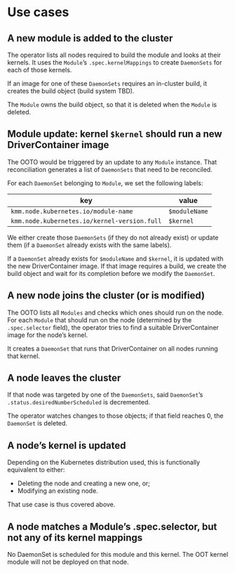 # Use cases

## A new module is added to the cluster

The operator lists all nodes required to build the module and looks at their kernels. It uses the `Module`’s `.spec.kernelMappings` to create `DaemonSets` for each of those kernels.

If an image for one of these `DaemonSets` requires an in-cluster build, it creates the build object (build system TBD).

The `Module` owns the build object, so that it is deleted when the `Module` is deleted.

## Module update: kernel `$kernel` should run a new DriverContainer image

The OOTO would be triggered by an update to any `Module` instance.
That reconciliation generates a list of `DaemonSets` that need to be reconciled.

For each `DaemonSet` belonging to `Module`, we set the following labels:

| key                                          | value         |
| -------------------------------------------- | ------------- |
| `kmm.node.kubernetes.io/module-name`               | `$moduleName` |
| `kmm.node.kubernetes.io/kernel-version.full` | `$kernel`     |

We either create those `DaemonSets` (if they do not already exist) or update them (if a `DaemonSet` already exists with
the same labels).

If a `DaemonSet` already exists for `$moduleName` and `$kernel`, it is updated with the new DriverContainer image.
If that image requires a build, we create the build object and wait for its completion before we modify the `DaemonSet`.

## A new node joins the cluster (or is modified)

The OOTO lists all `Modules` and checks which ones should run on the node.
For each `Module` that should run on the node (determined by the `.spec.selector` field), the operator tries to find a suitable DriverContainer image for the node’s kernel.

It creates a `DaemonSet` that runs that DriverContainer on all nodes running that kernel.

## A node leaves the cluster

If that node was targeted by one of the `DaemonSets`, said `DaemonSet`’s `.status.desiredNumberScheduled` is decremented.

The operator watches changes to those objects; if that field reaches 0, the `DaemonSet` is deleted.

## A node’s kernel is updated

Depending on the Kubernetes distribution used, this is functionally equivalent to either:

- Deleting the node and creating a new one, or;
- Modifying an existing node.

That use case is thus covered above.

## A node matches a Module’s .spec.selector, but not any of its kernel mappings

No DaemonSet is scheduled for this module and this kernel. The OOT kernel module will not be deployed on that node.
